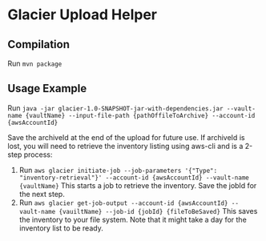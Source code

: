 # Glacier Upload Helper

## Compilation
Run `mvn package`

## Usage Example
Run `java -jar glacier-1.0-SNAPSHOT-jar-with-dependencies.jar --vault-name {vaultName} --input-file-path {pathOffileToArchive} --account-id {awsAccountId}`

Save the archiveId at the end of the upload for future use.
If archiveId is lost, you will need to retrieve the inventory listing using aws-cli and is a 2-step process:
1. Run `aws glacier initiate-job --job-parameters '{"Type": "inventory-retrieval"}' --account-id {awsAccountId} --vault-name {vaultName}`
This starts a job to retrieve the inventory. Save the jobId for the next step. 
2. Run `aws glacier get-job-output --account-id {awsAccountId} --vault-name {vauiltName} --job-id {jobId} {fileToBeSaved}`
This saves the inventory to your file system. Note that it might take a day for the inventory list to be ready.


